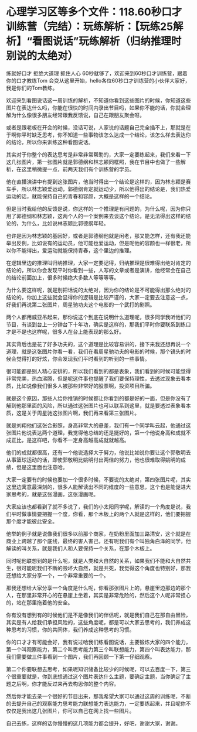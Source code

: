# 心理学习区等多个文件：118.60秒口才训练营（完结）：玩练解析：【玩练25解析】“看图说话”玩练解析（归纳推理时别说的太绝对）

练就好口才 拒绝大道理 抓住人心 60秒就够了，欢迎来到60秒口才训练营，跟着你的口才教练Tom 会变从这里开始，hello各位60秒口才训练营的小伙伴大家好，我是你们的Tom教练。

欢迎来到看图说话这一周训练的解析，不知道你看到这些图片的时候，你知道这些图片在表达什么吗，你能在很快的时间内录出节目吗，如果你不能的话，你就会理解为什么像很多朋友经常跟我反馈说，自己在跟朋友聚会呀。

或者是跟老板在开会的时候，没话可说，人家说的话题自己完全插不上，那就是在于啊你平时缺乏思考，你不知道一些事物该怎么达成一个结论，该怎么样去表达你的结论，所以你来训练这种看图说话。

其实对于你整个的表达思考是非常非常帮助的，大家一定要练起来，我们来看一下这几张图片，第一张图片就是郭德纲和林志颖同框照，我在节目中也做了一些解析，在这里稍微提一点，前两天我们有个训练营的学员。

他在直播演讲中有提到这张图片，他当时得出一个结论是这样的，因为林志颖是赛车手，所以林志颖爱运动，郭德纲肯定就运动少，所以他得出的结论是，我们热爱运动的话，就能保持自己的青春和容颜，大概是这样的一个结论。

但是当时我给他的反馈是说，你这样的一个推理是有问题的，为什么呢，因为你只用了郭德纲和林志颖，这两个人的一个案例来去谈这个结论，是无法得出这样的结论的，为什么，比如说林志颖比郭德纲年轻。

也许是因为林志颖的基因好，或者是郭德纲他就是闲老，那又能怎样，还有我还能举出反例，比如说有的运动员，他可能也爱运动，但是呢他的容颜也一样很老，所以你不能得出，爱运动就能保持青春，这个里边的推理。

在逻辑里边的推理叫归纳推理，大家一定要记得，归纳推理是很难得出绝对肯定的结论的，所以你会发现平时你看到一些，人写的文章或者是演讲，他经常会在自己的结论前面加上，很多时候绝大多数人等等等等。

为什么要这样呢，就是别把话说的太绝对，因为你的结论是不可能得出那么绝对的结论的，你加上这些就会显得你的逻辑是比较严谨的，大家一定要去注意这一点，好我们再说第二张图片，周星驰功夫这个电影的一个武打的剧照。

两个人都用威亚吊起来，那你说这个到底在说明什么道理呢，很多同学我听他们的节目，有谈到台上一分钟台下十年功，确实是这样的，那我们平时你要联系到练口才是不是也这样呢，很多人在台上能表现的那么好。

其实背后也是花了好多功夫的，这个道理是比较容易讲的，接下来我还想再说一个道理，就是这张图片你看一看，我们在看周星驰功夫的电影的时候，那个镜头的时候会觉得打的好炫，你会发现我们平时看到的听到的一些事情。

很可能都是别人精心安排的，所以我们看到的都是表象，我们看到的时候可能觉得非常完美，热血沸腾，但是呢这件事也提醒了我们要保持理性，去透过现象去看本质，比如说像我们很多人被那些非常好的股票啊，投资项目所骗。

就是这个原因，那些人给你推销的时候都让你看到的都是好的一面，但是你没有了解到他那里面的风险，所以通过这张图片也可以联系到这里，就是要透过表象看本质，这是关于周星驰这张图片啊，我们再来看第三张图片。

就是刘翔他们这张合影照，身高非常大的悬差，我们有一个同学叫云起，他通过这张图片他说表达两个道理，我觉得他总结的还是挺好的，第一个他说身高和成就不成正比，是这样吧，你看不一定身高越高成就就越高。

他们的成就都很高，还有一个他说选择大于努力，他说比如说你要让这个郭敬明去从事篮球运动的话，即使郭敬明比姚明付出两倍的努力，他也很难取得姚明的成绩，但是这里面也注意哈。

大家一定要有的时候也要加一个很多时候，不要说的太绝对，第四张图片呢，其实这里边寓意最深刻的，很多人能解读出不同的维度的一些意思，这个也是能促进大家思考的，就是这张漫画，这张漫画呢。

大家应该也都看到了就不多说了，我们的小太阳同学呢，解读的一个角度是说，我们平时做事情要把握一个度，你看，那个木板上的两个人就是这样的，他们要把握那个度才能彼此安全。

他举的例子就是说像我们很多以前那个商家，在奶粉里面加三路清安，这个就是在商业上跨越了那个底线，最终的害人害己，还有呢我们有个叫独角白泽的同学，他解读的叫关系，就是我们人和人要保持一个关系，在那个木板上。

同时呢他联想到的是什么呢，就是人类和大自然的关系，如果我们不能和大自然共生，很可能呢我们不断的毁坏大自然，就是共死，我觉得这个角度也特别好，那我还想给大家分享一个，一个非常重要的一个。

那我还想给大家分享一个角度是什么呢，你看那张图片上的，悬崖里边那边的那个人，在那里非常开心的在悬崖上坐着，其实是非常危险的，然后这个人呢非常担心的，站在那里拖着他的安全。

你有没有想到有的时候他们是不是像我们的伴侣呢，就是我们自己在那自由冒险，其实是有人给我们承担风险的，这些角度呢，都是可以大家去思考的，我们养成这种思考的习惯，你的共同体，我们养成这种思考的习惯。

你的口才才有可能会好，我有说过哈我们练看图说话，主要锻炼大家的四个能力，第一个叫观察能力，第二个叫思考能力第三个叫联想能力，第四个叫表达能力，那我们需要做三件事看到一个图片，我们再回顾一下第一仔细观察。

第二个你要联想去思考，如果呢知识储备比较少的时候呢，可以去百度一下，第三个很重要就是，你到底想通过这个图片表达什么主题，要确定主题，当你确定了主题之后啊，你才能反过来再去构思你的整个内容。

然后你才能去录一个很好的节目出来，那我希望大家可以通过这周的训练呢，不断的去提升自己的观察能力思考能力联想能力表达能力，一定要练起来，并且呢你不仅仅是我出这几张图片，你可以自己在网上找一些图片。

自己去练，这样的话你慢慢的这几项能力都会提升，好吧，谢谢大家，谢谢。